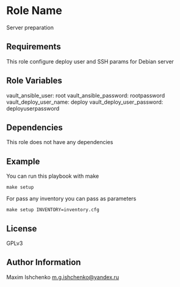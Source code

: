 Role Name
=========

Server preparation

Requirements
------------

This role configure deploy user and SSH params for Debian server

Role Variables
--------------

vault_ansible_user: root
vault_ansible_password: rootpassword
vault_deploy_user_name: deploy
vault_deploy_user_password: deployuserpassword

Dependencies
------------

This role does not have any dependencies

Example
-------

You can run this playbook with make

```
make setup
```

For pass any inventory you can pass as parameters

```
make setup INVENTORY=inventory.cfg
```

License
-------

GPLv3

Author Information
------------------

Maxim Ishchenko <m.g.ishchenko@yandex.ru>
